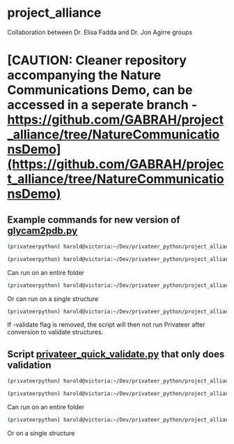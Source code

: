 # project_alliance
Collaboration between Dr. Elisa Fadda and Dr. Jon Agirre groups

# [CAUTION: Cleaner repository accompanying the Nature Communications Demo, can be accessed in a seperate branch - https://github.com/GABRAH/project_alliance/tree/NatureCommunicationsDemo](https://github.com/GABRAH/project_alliance/tree/NatureCommunicationsDemo)

## Example commands for new version of [glycam2pdb.py](utility_scripts/glycam2pdb.py)

```sh
(privateerpython) harold@victoria:~/Dev/privateer_python/project_alliance/utility_scripts$ python glycam2pdb.py -h
```

```sh
(privateerpython) harold@victoria:~/Dev/privateer_python/project_alliance/utility_scripts$ python glycam2pdb.py -input ../glycampdbfiles/Volume -validate
```
Can run on an entire folder
```sh
(privateerpython) harold@victoria:~/Dev/privateer_python/project_alliance/utility_scripts$ python glycam2pdb.py -input ../glycampdbfiles/omannose/man9/cluster1.pdb -validate
```
Or can run on a single structure
```sh
(privateerpython) harold@victoria:~/Dev/privateer_python/project_alliance/utility_scripts$ python glycam2pdb.py -input ../glycampdbfiles/Volume 
```
If -validate flag is removed, the script will then not run Privateer after conversion to validate structures.

## Script [privateer_quick_validate.py](utility_scripts/privateer_quick_validate.py) that only does validation

```sh
(privateerpython) harold@victoria:~/Dev/privateer_python/project_alliance/utility_scripts$ python privateer_quick_validate.py -h
```

```sh
(privateerpython) harold@victoria:~/Dev/privateer_python/project_alliance/utility_scripts$ python privateer_quick_validate.py -input ../glycampdbfiles/omannoseConvertedPDB/
```
Can run on an entire folder

```sh
(privateerpython) harold@victoria:~/Dev/privateer_python/project_alliance/utility_scripts$ python privateer_quick_validate.py -input ../glycampdbfiles/omannoseConvertedPDB/man9/cluster1.pdb
```
Or on a single structure

